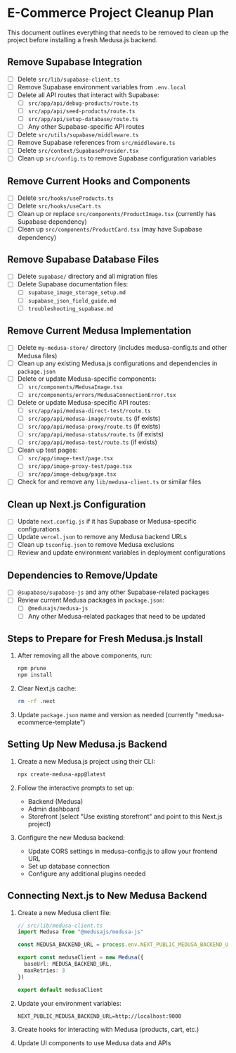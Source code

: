 # E-Commerce Project Cleanup Plan

This document outlines everything that needs to be removed to clean up the project before installing a fresh Medusa.js backend.

## Remove Supabase Integration

- [ ] Delete `src/lib/supabase-client.ts`
- [ ] Remove Supabase environment variables from `.env.local`
- [ ] Delete all API routes that interact with Supabase:
  - [ ] `src/app/api/debug-products/route.ts`
  - [ ] `src/app/api/seed-products/route.ts`
  - [ ] `src/app/api/setup-database/route.ts`
  - [ ] Any other Supabase-specific API routes
- [ ] Delete `src/utils/supabase/middleware.ts`
- [ ] Remove Supabase references from `src/middleware.ts`
- [ ] Delete `src/context/SupabaseProvider.tsx`
- [ ] Clean up `src/config.ts` to remove Supabase configuration variables

## Remove Current Hooks and Components

- [ ] Delete `src/hooks/useProducts.ts`
- [ ] Delete `src/hooks/useCart.ts`
- [ ] Clean up or replace `src/components/ProductImage.tsx` (currently has Supabase dependency)
- [ ] Clean up `src/components/ProductCard.tsx` (may have Supabase dependency)

## Remove Supabase Database Files

- [ ] Delete `supabase/` directory and all migration files
- [ ] Delete Supabase documentation files:
  - [ ] `supabase_image_storage_setup.md`
  - [ ] `supabase_json_field_guide.md`
  - [ ] `troubleshooting_supabase.md`

## Remove Current Medusa Implementation

- [ ] Delete `my-medusa-store/` directory (includes medusa-config.ts and other Medusa files)
- [ ] Clean up any existing Medusa.js configurations and dependencies in `package.json`
- [ ] Delete or update Medusa-specific components:
  - [ ] `src/components/MedusaImage.tsx`
  - [ ] `src/components/errors/MedusaConnectionError.tsx`
- [ ] Delete or update Medusa-specific API routes:
  - [ ] `src/app/api/medusa-direct-test/route.ts`
  - [ ] `src/app/api/medusa-image/route.ts` (if exists)
  - [ ] `src/app/api/medusa-proxy/route.ts` (if exists)
  - [ ] `src/app/api/medusa-status/route.ts` (if exists)
  - [ ] `src/app/api/medusa-test/route.ts` (if exists)
- [ ] Clean up test pages:
  - [ ] `src/app/image-test/page.tsx`
  - [ ] `src/app/image-proxy-test/page.tsx`
  - [ ] `src/app/image-debug/page.tsx`
- [ ] Check for and remove any `lib/medusa-client.ts` or similar files

## Clean up Next.js Configuration

- [ ] Update `next.config.js` if it has Supabase or Medusa-specific configurations
- [ ] Update `vercel.json` to remove any Medusa backend URLs
- [ ] Clean up `tsconfig.json` to remove Medusa exclusions
- [ ] Review and update environment variables in deployment configurations

## Dependencies to Remove/Update

- [ ] `@supabase/supabase-js` and any other Supabase-related packages
- [ ] Review current Medusa packages in `package.json`:
  - [ ] `@medusajs/medusa-js`
  - [ ] Any other Medusa-related packages that need to be updated

## Steps to Prepare for Fresh Medusa.js Install

1. After removing all the above components, run:
   ```bash
   npm prune
   npm install
   ```

2. Clear Next.js cache:
   ```bash
   rm -rf .next
   ```

3. Update `package.json` name and version as needed (currently "medusa-ecommerce-template")

## Setting Up New Medusa.js Backend

1. Create a new Medusa.js project using their CLI:
   ```bash
   npx create-medusa-app@latest
   ```

2. Follow the interactive prompts to set up:
   - Backend (Medusa)
   - Admin dashboard
   - Storefront (select "Use existing storefront" and point to this Next.js project)

3. Configure the new Medusa backend:
   - Update CORS settings in medusa-config.js to allow your frontend URL
   - Set up database connection
   - Configure any additional plugins needed

## Connecting Next.js to New Medusa Backend

1. Create a new Medusa client file:
   ```typescript
   // src/lib/medusa-client.ts
   import Medusa from "@medusajs/medusa-js"
   
   const MEDUSA_BACKEND_URL = process.env.NEXT_PUBLIC_MEDUSA_BACKEND_URL || "http://localhost:9000"
   
   export const medusaClient = new Medusa({ 
     baseUrl: MEDUSA_BACKEND_URL,
     maxRetries: 3
   })
   
   export default medusaClient
   ```

2. Update your environment variables:
   ```
   NEXT_PUBLIC_MEDUSA_BACKEND_URL=http://localhost:9000
   ```

3. Create hooks for interacting with Medusa (products, cart, etc.)

4. Update UI components to use Medusa data and APIs 